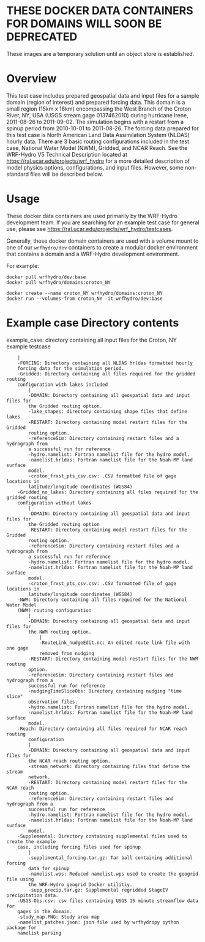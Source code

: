 # THESE DOCKER DATA CONTAINERS FOR DOMAINS WILL SOON BE DEPRECATED
These images are a temporary solution until an object store is established.

# Overview 

This test case includes prepared geospatial data and input files for a
sample domain (region of interest) and prepared forcing data. This domain is a small region (15km x
16km) encompassing the West Branch
of the Croton River, NY, USA (USGS stream gage 0137462010) during  hurricane
Irene, 2011-08-26 to 2011-09-02.  The simulation begins with a restart from a
spinup period from 2010-10-01 to 2011-08-26. The forcing data
prepared for this test case is North American Land Data Assimilation System
(NLDAS) hourly data. There are 3 basic routing
configurations included in the test case, National Water Model (NWM), Gridded,
and NCAR Reach. See the WRF-Hydro V5 Technical Description located at
https://ral.ucar.edu/projects/wrf_hydro for a more detailed description of model
physics options, configurations, and input files. However, some non-standard
files will be described below.

# Usage

These docker data containers are used primarily by the WRF-Hydro development team. If you are
searching for an example test case for general use, please see
https://ral.ucar.edu/projects/wrf_hydro/testcases.

Generally, these docker domain containers are used with a volume mount to one of our `wrfhydro/dev`
containers to create a modular docker environment that contains a domain and a WRF-Hydro development environment.

For example:

```
docker pull wrfhydro/dev:base
docker pull wrfhydro/domains:croton_NY
```

```
docker create --name croton_NY wrfhydro/domains:croton_NY
docker run --volumes-from croton_NY -it wrfhydro/dev:base
```


# Example case Directory contents 

example_case: directory containing all input files for the Croton, NY example testcase

```
	|
	-FORCING: Directory containing all NLDAS hrldas formatted hourly 
	forcing data for the simulation period.
	-Gridded: Directory containing all files required for the gridded routing
	configuration with lakes included        
		|
		-DOMAIN: Directory containing all geospatial data and input files for
		the Gridded routing option.
		-lake_shapes: directory containing shape files that define lakes       
		-RESTART: Directory containing model restart files for the Gridded 
		routing option.       
		-referenceSim: Directory containing restart files and a hydrograph from
		a successful run for reference
		-hydro.namelist: Fortran namelist file for the hydro model.               
		-namelist.hrldas: Fortran namelist file for the Noah-MP land surface 
		model.
		-croton_frxst_pts_csv.csv: .CSV formatted file of gage locations in 
		latitude/longitude coordinates (WGS84)  
	-Gridded_no_lakes: Directory containing all files required for the gridded routing
	configuration without lakes        
		|
		-DOMAIN: Directory containing all geospatial data and input files for
		the Gridded routing option
		-RESTART: Directory containing model restart files for the Gridded 
		routing option.       
		-referenceSim: Directory containing restart files and a hydrograph from
		a successful run for reference
		-hydro.namelist: Fortran namelist file for the hydro model.               
		-namelist.hrldas: Fortran namelist file for the Noah-MP land surface 
		model.
		-croton_frxst_pts_csv.csv: .CSV formatted file of gage locations in 
		latitude/longitude coordinates (WGS84)  
	-NWM: Directory containing all files required for the National Water Model
	(NWM) routing configuration
		|
		-DOMAIN: Directory containing all geospatial data and input files for 
		the NWM routing option.         
			|          
			-RouteLink_nudgeEdit.nc: An edited route link file with one gage 
			removed from nudging   
		-RESTART: Directory containing model restart files for the NWM routing
		option.
		-referenceSim: Directory containing restart files and hydrograph from a
		successful run for reference         
		-nudgingTimeSliceObs: Directory containing nudging "time slice" 
		observation files.        
		-hydro.namelist: Fortran namelist file for the hydro model.         
		-namelist.hrldas: Fortran namelist file for the Noah-MP land surface 
		model.     
	-Reach: Directory containing all files required for NCAR reach routing
		configuration       
		|
		-DOMAIN: Directory containing all geospatial data and input files for
		the NCAR reach routing option.
		-stream_network: directory containing files that define the stream
		network.        
		-RESTART: Directory containing model restart files for the NCAR reach
		routing option.
		-referenceSim: Directory containing restart files and hydrograph from a
		successful run for reference         
		-hydro.namelist: Fortran namelist file for the hydro model.
		-namelist.hrldas: Fortran namelist file for the Noah-MP land surface
		model.    
	-Supplemental: Directory containing supplemental files used to create the example 
	case, including forcing files used for spinup
		|
		-supplimental_forcing.tar.gz: Tar ball containing additional forcing 
		data for spinup
		-namelist.wps: Reduced namelist.wps used to create the geogrid file using
		the WRF-Hydro geogrid Docker utilitiy. 
		-supp_precip.tar.gz: Supplemental regridded StageIV precipitation data.
	-USGS-Obs.csv: csv files containing USGS 15 minute streamflow data for
	gages in the domain. 
	-study_map.PNG: Study area map
	-namelist_patches.json: json file used by wrfhydropy python package for
	namelist parsing
```
